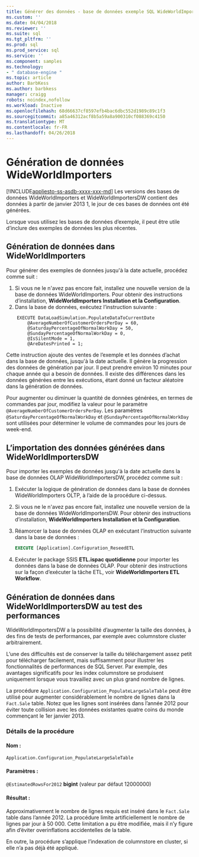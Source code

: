 ```yaml
---
title: Générer des données - base de données exemple SQL WideWorldImporters | Documents Microsoft
ms.custom: ''
ms.date: 04/04/2018
ms.reviewer: ''
ms.suite: sql
ms.tgt_pltfrm: ''
ms.prod: sql
ms.prod_service: sql
ms.service: ''
ms.component: samples
ms.technology:
- " database-engine "
ms.topic: article
author: BarbKess
ms.author: barbkess
manager: craigg
robots: noindex,nofollow
ms.workload: Inactive
ms.openlocfilehash: 68d66637cf8597efb4bac6dbc552d1989c89c1f3
ms.sourcegitcommit: a85a46312acf8b5a59a8a900310cf088369c4150
ms.translationtype: MT
ms.contentlocale: fr-FR
ms.lasthandoff: 04/26/2018
---
```

# <a name="wideworldimporters-data-generation"></a>Génération de données WideWorldImporters
[!INCLUDE[appliesto-ss-asdb-xxxx-xxx-md](../includes/appliesto-ss-asdb-xxxx-xxx-md.md)]
Les versions des bases de données WideWorldImporters et WideWorldImportersDW contient des données à partir de janvier 2013 1, le jour de ces bases de données ont été générées.

Lorsque vous utilisez les bases de données d’exemple, il peut être utile d’inclure des exemples de données les plus récentes.

## <a name="data-generation-in-wideworldimporters"></a>Génération de données dans WideWorldImporters

Pour générer des exemples de données jusqu'à la date actuelle, procédez comme suit :

1. Si vous ne le n'avez pas encore fait, installez une nouvelle version de la base de données WideWorldImporters. Pour obtenir des instructions d’installation, **WideWorldImporters Installation et la Configuration**.
2. Dans la base de données, exécutez l’instruction suivante :

```
    EXECUTE DataLoadSimulation.PopulateDataToCurrentDate
        @AverageNumberOfCustomerOrdersPerDay = 60,
        @SaturdayPercentageOfNormalWorkDay = 50,
        @SundayPercentageOfNormalWorkDay = 0,
        @IsSilentMode = 1,
        @AreDatesPrinted = 1;
```

Cette instruction ajoute des ventes de l’exemple et les données d’achat dans la base de données, jusqu'à la date actuelle. Il génère la progression des données de génération par jour. Il peut prendre environ 10 minutes pour chaque année qui a besoin de données. Il existe des différences dans les données générées entre les exécutions, étant donné un facteur aléatoire dans la génération de données.

Pour augmenter ou diminuer la quantité de données générées, en termes de commandes par jour, modifiez la valeur pour le paramètre `@AverageNumberOfCustomerOrdersPerDay`. Les paramètres `@SaturdayPercentageOfNormalWorkDay` et `@SundayPercentageOfNormalWorkDay` sont utilisées pour déterminer le volume de commandes pour les jours de week-end.

## <a name="importing-generated-data-in-wideworldimportersdw"></a>L’importation des données générées dans WideWorldImportersDW

Pour importer les exemples de données jusqu'à la date actuelle dans la base de données OLAP WideWorldImportersDW, procédez comme suit :

1. Exécuter la logique de génération de données dans la base de données WideWorldImporters OLTP, à l’aide de la procédure ci-dessus.
2. Si vous ne le n'avez pas encore fait, installez une nouvelle version de la base de données WideWorldImportersDW. Pour obtenir des instructions d’installation, **WideWorldImporters Installation et la Configuration**.
3. Réamorcer la base de données OLAP en exécutant l’instruction suivante dans la base de données :

    ```sql
    EXECUTE [Application].Configuration_ReseedETL
    ```

4. Exécuter le package SSIS **ETL.ispac quotidienne** pour importer les données dans la base de données OLAP. Pour obtenir des instructions sur la façon d’exécuter la tâche ETL, voir **WideWorldImporters ETL Workflow**.

## <a name="generating-data-in-wideworldimportersdw-for-performance-testing"></a>Génération de données dans WideWorldImportersDW au test des performances

WideWorldImportersDW a la possibilité d’augmenter la taille des données, à des fins de tests de performances, par exemple avec columnstore cluster arbitrairement.

L’une des difficultés est de conserver la taille du téléchargement assez petit pour télécharger facilement, mais suffisamment pour illustrer les fonctionnalités de performances de SQL Server. Par exemple, des avantages significatifs pour les index columnstore se produisent uniquement lorsque vous travaillez avec un plus grand nombre de lignes. 

La procédure `Application.Configuration_PopulateLargeSaleTable` peut être utilisé pour augmenter considérablement le nombre de lignes dans la `Fact.Sale` table. Notez que les lignes sont insérées dans l’année 2012 pour éviter toute collision avec les données existantes quatre coins du monde commençant le 1er janvier 2013.

### <a name="procedure-details"></a>Détails de la procédure

#### <a name="name"></a>Nom : 

    Application.Configuration_PopulateLargeSaleTable

#### <a name="parameters"></a>Paramètres :

  `@EstimatedRowsFor2012` **bigint** (valeur par défaut 12000000)

#### <a name="result"></a>Résultat :

Approximativement le nombre de lignes requis est inséré dans le `Fact.Sale` table dans l’année 2012. La procédure limite artificiellement le nombre de lignes par jour à 50 000. Cette limitation a pu être modifiée, mais il n’y figure afin d’éviter overinflations accidentelles de la table.

En outre, la procédure s’applique l’indexation de columnstore en cluster, si elle n’a pas déjà été appliqué.
